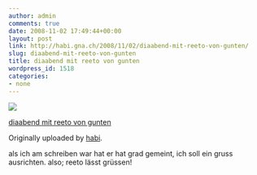 ```yaml
---
author: admin
comments: true
date: 2008-11-02 17:49:44+00:00
layout: post
link: http://habi.gna.ch/2008/11/02/diaabend-mit-reeto-von-gunten/
slug: diaabend-mit-reeto-von-gunten
title: diaabend mit reeto von gunten
wordpress_id: 1518
categories:
- none
---
```



 [![](http://farm4.static.flickr.com/3247/2995370145_215acd918b_m.jpg)](http://www.flickr.com/photos/habi/2995370145/)
   

 
  [diaabend mit reeto von gunten](http://www.flickr.com/photos/habi/2995370145/)
    

  Originally uploaded by [habi](http://www.flickr.com/people/habi/).
 



als ich am schreiben war hat er hat grad gemeint, ich soll ein gruss ausrichten. also; reeto lässt grüssen!
  

